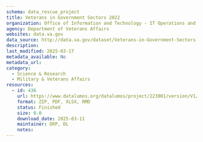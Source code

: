 ```yaml
---
schema: data_rescue_project 
title: Veterans in Government Sectors 2022
organization: Office of Information and Technology - IT Operations and Services (ITOPS)
agency: Department of Veterans Affairs
websites: data.va.gov
data_source: http://data.va.gov/dataset/Veterans-in-Government-Sectors-2022/fizr-xgn8
description: 
last_modified: 2025-03-17
metadata_available: No
metadata_url: 
category:
  - Science & Research 
  - Military & Veterans Affairs 
resources:
  - id: 436
    url: https://www.datalumos.org/datalumos/project/223001/version/V1/view
    format: ZIP, PDF, XLSX, RMD
    status: Finished
    size: 0.0
    download_date: 2025-03-11
    maintainer: DRP, DL
    notes: 
---
```

